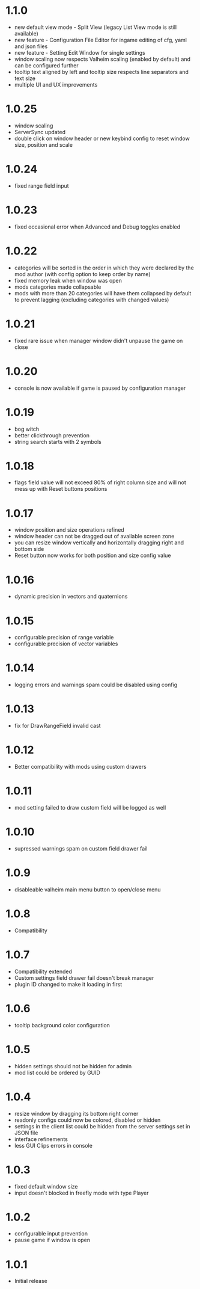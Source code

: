 # 1.1.0
* new default view mode - Split View (legacy List View mode is still available)
* new feature - Configuration File Editor for ingame editing of cfg, yaml and json files
* new feature - Setting Edit Window for single settings
* window scaling now respects Valheim scaling (enabled by default) and can be configured further
* tooltip text aligned by left and tooltip size respects line separators and text size
* multiple UI and UX improvements

# 1.0.25
* window scaling
* ServerSync updated
* double click on window header or new keybind config to reset window size, position and scale

# 1.0.24
* fixed range field input

# 1.0.23
* fixed occasional error when Advanced and Debug toggles enabled

# 1.0.22
* categories will be sorted in the order in which they were declared by the mod author (with config option to keep order by name)
* fixed memory leak when window was open
* mods categories made collapsable
* mods with more than 20 categories will have them collapsed by default to prevent lagging (excluding categories with changed values)

# 1.0.21
* fixed rare issue when manager window didn't unpause the game on close

# 1.0.20
* console is now available if game is paused by configuration manager

# 1.0.19
* bog witch
* better clickthrough prevention
* string search starts with 2 symbols

# 1.0.18
* flags field value will not exceed 80% of right column size and will not mess up with Reset buttons positions

# 1.0.17
* window position and size operations refined
* window header can not be dragged out of available screen zone
* you can resize window vertically and horizontally dragging right and bottom side
* Reset button now works for both position and size config value

# 1.0.16
* dynamic precision in vectors and quaternions

# 1.0.15
* configurable precision of range variable
* configurable precision of vector variables

# 1.0.14
* logging errors and warnings spam could be disabled using config

# 1.0.13
* fix for DrawRangeField invalid cast

# 1.0.12
* Better compatibility with mods using custom drawers

# 1.0.11
* mod setting failed to draw custom field will be logged as well

# 1.0.10
* supressed warnings spam on custom field drawer fail

# 1.0.9
* disableable valheim main menu button to open/close menu

# 1.0.8
* Compatibility

# 1.0.7
* Compatibility extended
* Custom settings field drawer fail doesn't break manager
* plugin ID changed to make it loading in first

# 1.0.6
* tooltip background color configuration

# 1.0.5
* hidden settings should not be hidden for admin
* mod list could be ordered by GUID

# 1.0.4
* resize window by dragging its bottom right corner
* readonly configs could now be colored, disabled or hidden
* settings in the client list could be hidden from the server settings set in JSON file
* interface refinements
* less GUI Clips errors in console

# 1.0.3
* fixed default window size
* input doesn't blocked in freefly mode with type Player

# 1.0.2
* configurable input prevention
* pause game if window is open

# 1.0.1
* Initial release